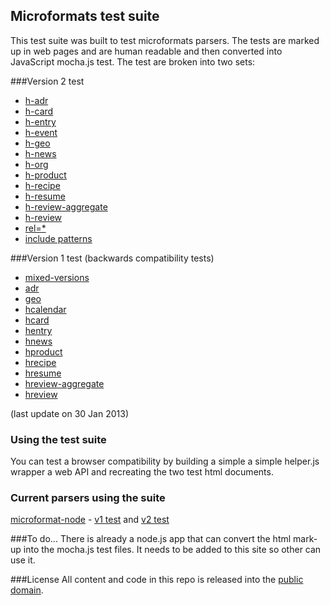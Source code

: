 ## Microformats test suite


This test suite was built to test microformats parsers. The tests are marked up in web pages and are human readable and then converted into JavaScript mocha.js test. The test are broken into two sets: 


###Version 2 test 
* [h-adr](http://microformat2-node.jit.su/h-adr.html) 
* [h-card](http://microformat2-node.jit.su/h-card.html) 
* [h-entry](http://microformat2-node.jit.su/h-entry.html) 
* [h-event](http://microformat2-node.jit.su/h-event.html) 
* [h-geo](http://microformat2-node.jit.su/h-geo.html) 
* [h-news](http://microformat2-node.jit.su/h-news.html) 
* [h-org](http://microformat2-node.jit.su/h-org.html) 
* [h-product](http://microformat2-node.jit.su/h-product.html) 
* [h-recipe](http://microformat2-node.jit.su/h-recipe.html) 
* [h-resume](http://microformat2-node.jit.su/h-resume.html) 
* [h-review-aggregate](http://microformat2-node.jit.su/h-review-aggregate.html) 
* [h-review](http://microformat2-node.jit.su/h-review.html) 
* [rel=*](http://microformat2-node.jit.su/rel.html) 
* [include patterns](http://microformat2-node.jit.su/includes.html) 



###Version 1 test (backwards compatibility tests) 
* [mixed-versions](http://microformat2-node.jit.su/mixed-versions.html) 
* [adr](http://microformat2-node.jit.su/adr.html)
* [geo](http://microformat2-node.jit.su/geo.html)
* [hcalendar](http://microformat2-node.jit.su/hcalendars.html)
* [hcard](http://microformat2-node.jit.su/hcard.html)
* [hentry](http://microformat2-node.jit.su/hentry.html)
* [hnews](http://microformat2-node.jit.su/hnews.html)
* [hproduct](http://microformat2-node.jit.su/hproduct.html)
* [hrecipe](http://microformat2-node.jit.su/hrecipe.html)
* [hresume](http://microformat2-node.jit.su/hresume.html)
* [hreview-aggregate](http://microformat2-node.jit.su/hreview-aggregate.html)
* [hreview](http://microformat2-node.jit.su/hreview.html)

(last update on 30 Jan 2013)


### Using the test suite

You can test a browser compatibility by building a simple a simple helper.js wrapper a web API and recreating the two test html documents.

### Current parsers using the suite
[microformat-node](http://microformat2-node.jit.su/) - [v1 test](http://microformat2-node.jit.su/mocha-v1.html) and [v2 test](http://microformat2-node.jit.su/mocha-v2.html)

###To do...
There is already a node.js app that can convert the html mark-up into the mocha.js test files. It needs to be added to this site so other can use it.

###License
All content and code in this repo is released into the [public domain](http://en.wikipedia.org/wiki/public_domain).


